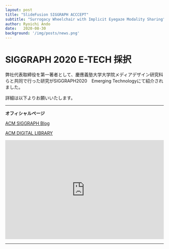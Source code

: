 ```yaml
---
layout: post
title: "SlideFusion SIGGRAPH ACCCEPT"
subtitle: "Surrogacy Wheelchair with Implicit Eyegaze Modality Sharing"
author: Ryoichi Ando
date:   2020-08-30
background: '/img/posts/news.png'
---
```


# SIGGRAPH 2020 E-TECH 採択

弊社代表取締役を第一著者として、慶應義塾大学大学院メディアデザイン研究科らと共同で行った研究がSIGGRAPH2020　Emerging Technologyにて紹介されました。

詳細は以下よりお願いいたします。

***
**オフィシャルページ**

[ACM SIGGRAPH Blog](https://blog.siggraph.org/tag/slidefusion/)

[ACM DIGITAL LIBRARY](https://dl.acm.org/doi/10.1145/3388534.3407299)
<!-- []は出る文字、()はリンク -->

<iframe width="100%" height="315" src="https://www.youtube.com/embed/20YL8gFW1QU" frameborder="0" allow="accelerometer; autoplay; clipboard-write; encrypted-media; gyroscope; picture-in-picture" allowfullscreen></iframe>

***